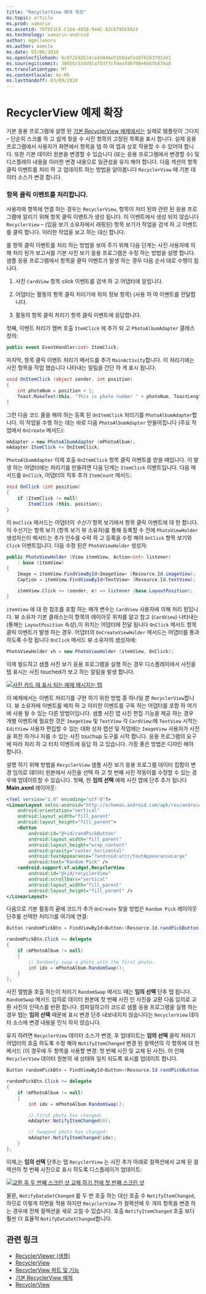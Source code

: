 ```yaml
---
title: "RecyclerView 예제 확장"
ms.topic: article
ms.prod: xamarin
ms.assetid: 707EE1CE-C164-485B-944C-82C6795E8A24
ms.technology: xamarin-android
author: mgmclemore
ms.author: mamcle
ms.date: 02/06/2018
ms.openlocfilehash: 6c0f2b92b34ce4d446e51b0aafa56f6283701dd1
ms.sourcegitcommit: 30055c534d9caf5dffcfdeafd6f08e666fb870a8
ms.translationtype: MT
ms.contentlocale: ko-KR
ms.lasthandoff: 03/09/2018
---
```

# <a name="extending-the-recyclerview-example"></a>RecyclerView 예제 확장


기본 응용 프로그램에 설명 된 [기본 RecyclerView 예제에서는](~/android/user-interface/layouts/recycler-view/recyclerview-example.md) 실제로 템플릿이 그다지 &ndash; 단순히 스크롤 하 고 쉽게 찾을 수 사진 항목의 고정된 목록을 표시 합니다. 실제 응용 프로그램에서 사용자가 화면에서 항목을 탭 하 여 앱과 상호 작용할 수 수 있어야 합니다. 또한 기본 데이터 원본을 변경할 수 있습니다 (또는 응용 프로그램에서 변경할 수) 및 디스플레이 내용을 이러한 변경 내용으로 일관성을 유지 해야 합니다. 다음 섹션의 항목 클릭 이벤트를 처리 하 고 업데이트 하는 방법을 알아봅니다 `RecyclerView` 때 기본 데이터 소스가 변경 합니다.


### <a name="handling-item-click-events"></a>항목 클릭 이벤트를 처리합니다.

사용자와 항목에 연결 하는 경우는 `RecyclerView`, 항목이 처리 된와 관련 된 응용 프로그램에 알리기 위해 항목 클릭 이벤트가 생성 됩니다. 이 이벤트에서 생성 되지 않습니다 `RecyclerView` &ndash; (있음 보기 소유자에서 래핑된) 항목 보기가 작업을 검색 하 고 이벤트를 클릭 합니다. 이러한 작업을 보고 하는 대신 합니다.

를 항목 클릭 이벤트를 처리 하는 방법을 보여 주기 위해 다음 단계는 사진 사용자에 의해 처리 된가 보고서를 기본 사진 보기 응용 프로그램은 수정 하는 방법을 설명 합니다. 샘플 응용 프로그램에서 항목을 클릭 이벤트가 발생 하는 경우 다음 순서 대로 수행이 됩니다.

1.  사진 `CardView` 항목 click 이벤트를 검색 하 고 어댑터에 알립니다.

2.  어댑터는 활동의 항목 클릭 처리기에 위치 정보 항목) (사용 하 여 이벤트를 전달합니다.

3.  활동의 항목 클릭 처리기 항목 클릭 이벤트에 응답합니다.

첫째, 이벤트 처리기 멤버 호출 `ItemClick` 에 추가 되 고 `PhotoAlbumAdapter` 클래스 정의:

```csharp
public event EventHandler<int> ItemClick;
```

마지막, 항목 클릭 이벤트 처리기 메서드를 추가 `MainActivity`합니다.
이 처리기에는 사진 항목을 작업 했습니다 나타내는 알림을 간단 하 게 표시 됩니다.

```csharp
void OnItemClick (object sender, int position)
{
    int photoNum = position + 1;
    Toast.MakeText(this, "This is photo number " + photoNum, ToastLength.Short).Show();
}

```

그런 다음 코드 줄을 해야 하는 등록 된 `OnItemClick` 처리기를 `PhotoAlbumAdapter`합니다. 이 작업을 수행 하는 데는 바로 다음 `PhotoAlbumAdapter` 만들어집니다 (주요 작업에서 `OnCreate` 메서드):

```csharp
mAdapter = new PhotoAlbumAdapter (mPhotoAlbum);
mAdapter.ItemClick += OnItemClick;

```

`PhotoAlbumAdapter` 이제 호출 `OnItemClick` 항목 클릭 이벤트를 받을 때입니다. 이 발생 하는 어댑터에는 처리기를 만들려면 다음 단계는 `ItemClick` 이벤트입니다. 다음 메서드를 `OnClick`, 어댑터의 직후 추가 `ItemCount` 메서드:

```csharp
void OnClick (int position)
{
    if (ItemClick != null)
        ItemClick (this, position);
}
```

이 `OnClick` 메서드는 어댑터의 *수신기* 항목 보기에서 항목 클릭 이벤트에 대 한 합니다. 이 수신기는 항목 보기 (항목 보기 뷰 소유자)를 통해 등록할 수 전에 `PhotoViewHolder` 생성자는이 메서드는 추가 인수를 수락 하 고 등록을 수정 해야 `OnClick` 항목 보기와 `Click` 이벤트입니다.
다음 수정 된은 `PhotoViewHolder` 생성자:

```csharp
public PhotoViewHolder (View itemView, Action<int> listener)
    : base (itemView)
{
    Image = itemView.FindViewById<ImageView> (Resource.Id.imageView);
    Caption = itemView.FindViewById<TextView> (Resource.Id.textView);

    itemView.Click += (sender, e) => listener (base.LayoutPosition);
}

```

`itemView` 에 대 한 참조를 포함 하는 매개 변수는 `CardView` 사용자에 의해 처리 된입니다. 뷰 소유자 기본 클래스는이 항목의 레이아웃 위치를 알고 참고 (`CardView`) 나타내는 (통해는 `LayoutPosition` 속성),이 위치는 어댑터에 전달 됩니다 `OnClick` 메서드 항목 클릭 이벤트가 발생 하는 경우. 어댑터의 `OnCreateViewHolder` 메서드는 어댑터를 통과 하도록 수정 됩니다 `OnClick` 메서드 뷰 소유자의 생성자에:

```csharp
PhotoViewHolder vh = new PhotoViewHolder (itemView, OnClick);
```

이제 빌드하고 샘플 사진 보기 응용 프로그램을 실행 하는 경우 디스플레이에서 사진을 탭 표시는 사진 touched가 보고 하는 알림을 발생 합니다.

[![사진 카드 때 표시 되는 예제 메시지는 탭](extending-the-example-images/01-photo-selected-sml.png)](extending-the-example-images/01-photo-selected.png#lightbox)

이 예제에서는 이벤트 처리기를 구현 하기 위한 방법 중 하나일 뿐 `RecyclerView`합니다. 뷰 소유자에 이벤트를 배치 하 고 이러한 이벤트를 구독 하는 어댑터를 포함 하 여기에 사용 될 수 있는 다른 방법이입니다. 샘플 사진 앱 사진 편집 기능을 제공 하는 경우 개별 이벤트에 필요한 것은 `ImageView` 및 `TextView` 각 `CardView`:에 `TextView` 시작는 `EditView` 사용자 편집할 수 있는 대화 상자 캡션 및 작업에는 `ImageView` 사용자가 사진을 회전 하거나 자를 수 있는 사진 touchup 도구를 시작 합니다. 응용 프로그램의 요구에 따라 처리 하 고 터치 이벤트에 응답 하 고 있습니다. 가장 좋은 방법은 디자인 해야 합니다.

설명 하기 위해 방법을 `RecyclerView` 샘플 사진 보기 응용 프로그램 데이터 집합이 변경 임의로 데이터 원본에서 사진을 선택 하 고 첫 번째 사진 작동이를 수정할 수 있는 경우에 업데이트할 수 있습니다. 첫째, 한 **임의 선택** 예제 사진 앱에 단추 추가 됩니다 **Main.axml** 레이아웃:

```xml
<?xml version="1.0" encoding="utf-8"?>
<LinearLayout xmlns:android="http://schemas.android.com/apk/res/android"
    android:orientation="vertical"
    android:layout_width="fill_parent"
    android:layout_height="fill_parent">
    <Button
        android:id="@+id/randPickButton"
        android:layout_width="fill_parent"
        android:layout_height="wrap_content"
        android:gravity="center_horizontal"
        android:textAppearance="?android:attr/textAppearanceLarge"
        android:text="Random Pick" />
    <android.support.v7.widget.RecyclerView
        android:id="@+id/recyclerView"
        android:scrollbars="vertical"
        android:layout_width="fill_parent"
        android:layout_height="fill_parent" />
</LinearLayout>
```

다음으로 기본 활동의 끝에 코드가 추가 `OnCreate` 찾을 방법은 `Random Pick` 레이아웃 단추를 선택한 처리기를 여기에 연결:

```csharp
Button randomPickBtn = FindViewById<Button>(Resource.Id.randPickButton);

randomPickBtn.Click += delegate
{
    if (mPhotoAlbum != null)
    {
        // Randomly swap a photo with the first photo:
        int idx = mPhotoAlbum.RandomSwap();
    }
};

```

사진 앨범을 호출 하는이 처리기 `RandomSwap` 메서드 때는 **임의 선택** 단추 탭 됩니다. `RandomSwap` 메서드 임의로 데이터 원본에 첫 번째 사진 인 사진을 교환 다음 임의로 교환 사진의 인덱스를 반환 합니다. 컴파일하고이 코드로 샘플 응용 프로그램을 실행 하는 경우 탭는 **임의 선택** 때문에 표시 변경 단추 내보내지지 않습니다는 `RecyclerView` 데이터 소스에 변경 내용을 인식 하지 않습니다.

유지 하려면 `RecyclerView` 데이터 소스가 변경, 후 업데이트는 **임의 선택** 클릭 처리기 어댑터의 호출 하도록 수정 해야 `NotifyItemChanged` 변경 된 컬렉션의 각 항목에 대 한 메서드 (이 경우에 두 항목을 사용할 변경: 첫 번째 사진 및 교체 된 사진). 이 인해 `RecyclerView` 데이터 원본의 새 상태와 일치 되도록 표시를 업데이트 합니다.

```csharp
Button randomPickBtn = FindViewById<Button>(Resource.Id.randPickButton);

randomPickBtn.Click += delegate
{
    if (mPhotoAlbum != null)
    {
        int idx = mPhotoAlbum.RandomSwap();

        // First photo has changed:
        mAdapter.NotifyItemChanged(0);

        // Swapped photo has changed:
        mAdapter.NotifyItemChanged(idx);
    }
};

```

이제,는 **임의 선택** 단추는 탭 `RecyclerView` 는 사진 추가 아래로 컬렉션에서 교체 된 컬렉션의 첫 번째 사진으로 표시 하도록 디스플레이가 업데이트:

[![교환 후 두 번째 스크린 샷 교체 하기 전에 첫 번째 스크린 샷](extending-the-example-images/02-random-pick-sml.png)](extending-the-example-images/02-random-pick.png#lightbox)

물론, `NotifyDataSetChanged` 를 두 번 호출 하는 대신 호출 수 `NotifyItemChanged`, 하므로 이렇게 하면을 적용 하지만 `RecyclerView` 가 컬렉션에 두 개의 항목을 변경 하는 경우에 전체 컬렉션을 새로 고칠 수 있습니다. 호출 `NotifyItemChanged` 호출 보다 훨씬 더 효율적 `NotifyDataSetChanged`합니다.


## <a name="related-links"></a>관련 링크

- [RecyclerViewer (샘플)](https://developer.xamarin.com/samples/monodroid/android5.0/RecyclerViewer)
- [RecyclerView](~/android/user-interface/layouts/recycler-view/index.md)
- [RecyclerView 파트 및 기능](~/android/user-interface/layouts/recycler-view/parts-and-functionality.md)
- [기본 RecyclerView 예제](~/android/user-interface/layouts/recycler-view/recyclerview-example.md)
- [RecyclerView](https://developer.android.com/reference/android/support/v7/widget/RecyclerView.html)
